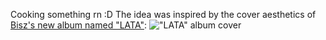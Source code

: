Cooking something rn :D
The idea was inspired by the cover aesthetics of [Bisz's new album named "LATA"](https://open.spotify.com/album/7lcyvIdm7AZk7N4AfvfiQS):
!["LATA" album cover](https://image-cdn-ak.spotifycdn.com/image/ab67616d00001e02c7e939ee1b8917c3389f73c0)